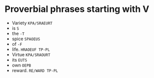 # Proverbial phrases starting with V

* Variety `KPA/SRAEURT`
* is `S`
* the `-T`
* spice `SPAOEUS`
* of `-F`
* life. `HRAOEUF TP-PL`
* Virtue `KPA/SRAOURT`
* its `EUTS`
* own `OEPB`
* reward. `RE/WARD TP-PL`
